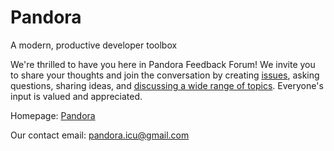 # Pandora
A modern, productive developer toolbox

We're thrilled to have you here in Pandora Feedback Forum! We invite you to share your thoughts and join the conversation by creating [issues](https://github.com/yp-app/pandora/issues), asking questions, sharing ideas, and [discussing a wide range of topics](https://github.com/yp-app/pandora/discussions). Everyone's input is valued and appreciated.

Homepage: [Pandora](https://pandora.icu/)

Our contact email: pandora.icu@gmail.com
